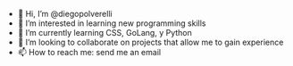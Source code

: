 - 👋 Hi, I’m @diegopolverelli
- 👀 I’m interested in learning new programming skills
- 🌱 I’m currently learning CSS, GoLang, y Python
- 💞️ I’m looking to collaborate on projects that allow me to gain experience 
- 📫 How to reach me: send me an email

<!---
diegopolverelli/diegopolverelli is a ✨ special ✨ repository because its `README.md` (this file) appears on your GitHub profile.
You can click the Preview link to take a look at your changes.
--->
